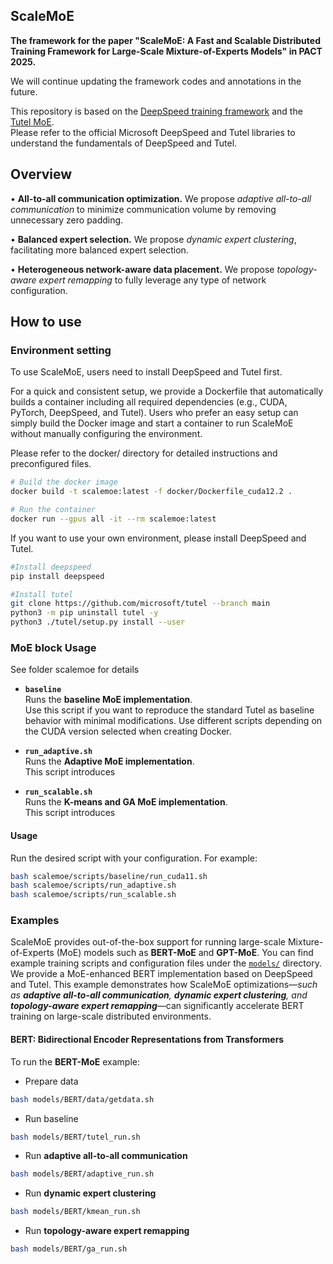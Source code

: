 ## ScaleMoE
**The framework for the paper "ScaleMoE: A Fast and Scalable Distributed Training Framework for Large-Scale Mixture-of-Experts Models" in PACT 2025.**

We will continue updating the framework codes and annotations in the future.

This repository is based on the [DeepSpeed training framework](https://github.com/microsoft/DeepSpeed) and the [Tutel MoE](https://github.com/microsoft/tutel).  
Please refer to the official Microsoft DeepSpeed and Tutel libraries to understand the fundamentals of DeepSpeed and Tutel.

## Overview

• **All-to-all communication optimization.** We propose *adaptive all-to-all communication* to minimize communication volume by removing unnecessary zero padding.

• **Balanced expert selection.** We propose *dynamic expert clustering*, facilitating more balanced expert selection.

• **Heterogeneous network-aware data placement.** We propose *topology-aware expert remapping* to fully leverage any type of network configuration.

## How to use

### Environment setting
To use ScaleMoE, users need to install DeepSpeed and Tutel first.

For a quick and consistent setup, we provide a Dockerfile that automatically builds a container including all required dependencies (e.g., CUDA, PyTorch, DeepSpeed, and Tutel).
Users who prefer an easy setup can simply build the Docker image and start a container to run ScaleMoE without manually configuring the environment.

Please refer to the docker/ directory for detailed instructions and preconfigured files.

```bash
# Build the docker image
docker build -t scalemoe:latest -f docker/Dockerfile_cuda12.2 .

# Run the container
docker run --gpus all -it --rm scalemoe:latest
```

If you want to use your own environment, please install DeepSpeed and Tutel.

```bash
#Install deepspeed
pip install deepspeed

#Install tutel
git clone https://github.com/microsoft/tutel --branch main
python3 -m pip uninstall tutel -y
python3 ./tutel/setup.py install --user
```

### MoE block Usage
See folder scalemoe for details
- **`baseline`**  
  Runs the **baseline MoE implementation**.  
  Use this script if you want to reproduce the standard Tutel as baseline behavior with minimal modifications.
  Use different scripts depending on the CUDA version selected when creating Docker.
  
- **`run_adaptive.sh`**  
  Runs the **Adaptive MoE implementation**.  
  This script introduces 

- **`run_scalable.sh`**  
  Runs the **K-means and GA MoE implementation**.  
  This script introduces
   
#### Usage
Run the desired script with your configuration. For example:
```bash
bash scalemoe/scripts/baseline/run_cuda11.sh
bash scalemoe/scripts/run_adaptive.sh
bash scalemoe/scripts/run_scalable.sh
```

### Examples
ScaleMoE provides out-of-the-box support for running large-scale Mixture-of-Experts (MoE) models such as **BERT-MoE** and **GPT-MoE**. 
You can find example training scripts and configuration files under the [`models/`](./models) directory.
We provide a MoE-enhanced BERT implementation based on DeepSpeed and Tutel. 
This example demonstrates how ScaleMoE optimizations—_such as **adaptive all-to-all communication**, **dynamic expert clustering**, and **topology-aware expert remapping**_—can significantly accelerate BERT training on large-scale distributed environments.
#### **BERT**: Bidirectional Encoder Representations from Transformers
To run the **BERT-MoE** example:
- Prepare data
```bash
bash models/BERT/data/getdata.sh
```
- Run baseline
```bash
bash models/BERT/tutel_run.sh
```
- Run **adaptive all-to-all communication**
```bash
bash models/BERT/adaptive_run.sh
```
- Run **dynamic expert clustering**
```bash
bash models/BERT/kmean_run.sh
```
- Run **topology-aware expert remapping**
```bash
bash models/BERT/ga_run.sh
```
